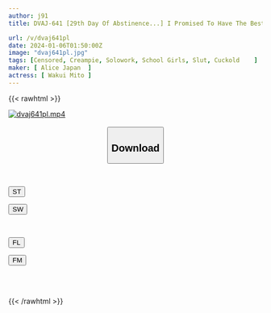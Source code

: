 ```yaml
---
author: j91
title: DVAJ-641 [29th Day Of Abstinence...] I Promised To Have The Best Sex Ever After Refraining From Masturbation For A Month, But I Succumbed To My Girlfriend's Sister's Temptation To Reverse NTR And Even After I Used Up A Whole Box Of Condoms, I Couldn't Stop Having Raw Sex And Creampied Her Multiple Times. I Did It Mito Wakui

url: /v/dvaj641pl
date: 2024-01-06T01:50:00Z
image: "dvaj641pl.jpg"
tags: [Censored, Creampie, Solowork, School Girls, Slut, Cuckold	]
maker: [ Alice Japan  ]
actress: [ Wakui Mito ]
---
```



{{< rawhtml >}}

<div class="video" data-videoid="zwK0V107LBcYYdm">
    <a href="javascript:;">
        <img src="/v/dvaj641pl/dvaj641pl.jpg" width="WIDTH" height="HEIGHT" alt="dvaj641pl.mp4" loading="lazy">
    </a>
</div>

<script type="text/javascript" src="https://j91.asia/asset/on-demand-st.js"></script>

<br>
  <link rel="stylesheet" href="https://j91.asia/asset/bs5.css">
  
  <center>
  <button class="btn btn-primary" type="button" data-bs-toggle="collapse" data-bs-target=".multi-collapse" aria-expanded="false" aria-controls="multiCollapseExample1 multiCollapseExample2"><h2>Download</h2></button></center>
</p>
<div class="row">
  <div class="col">
    <div class="collapse multi-collapse" id="multiCollapseExample1">
      <div class="card card-body">
	      	      <br>
<div class="buttons">  
<p><a href="https://streamtape.to/v/zwK0V107LBcYYdm" target="_blank"><button class="btn-hover color-3"><i class="fa fa-download"></i> ST</button></a></p>
<p><a href="https://flaswish.com/3r7zmurku6wt" target="_blank"><button class="btn-hover color-2"><i class="fa fa-download"></i> SW</button></a></p></div>
    </div>
  </div>
</div>
  <div class="col">
    <div class="collapse multi-collapse" id="multiCollapseExample2">
      <div class="card card-body">
	      <br>
<div class="buttons">
<p><a href="javascript:;" target="_blank"><button class="btn-hover color-9"><i class="fa fa-download"></i> FL</button></a></p>
<p><a href="javascript:;" target="_blank"><button class="btn-hover color-8"><i class="fa fa-download"></i> FM</button></a></p></div>
<br><br>
      </div>
    </div>
  </div>
</div>

{{< /rawhtml >}}